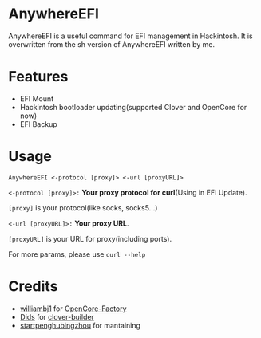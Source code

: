 # AnywhereEFI
AnywhereEFI is a useful command  for EFI management  in Hackintosh. It is overwritten from the sh version of AnywhereEFI written by me.



# Features



- EFI Mount
- Hackintosh bootloader updating(supported Clover and OpenCore for now)
- EFI Backup



# Usage

 

```
AnywhereEFI <-protocol [proxy]> <-url [proxyURL]>

```

`<-protocol [proxy]>:`  **Your proxy protocol for curl**(Using in EFI Update).

 `[proxy]` is your protocol(like socks, socks5...)

`<-url [proxyURL]>:`  **Your proxy URL**. 

`[proxyURL]` is your URL for proxy(including ports).



For more params, please use `curl --help`

# Credits

- [williambj1](https://github.com/williambj1) for [OpenCore-Factory](https://github.com/williambj1/OpenCore-Factory)
- [Dids](https://github.com/Dids) for [clover-builder](https://github.com/Dids/clover-builder)
- [startpenghubingzhou](https://github.com/startpenghubingzhou) for mantaining

